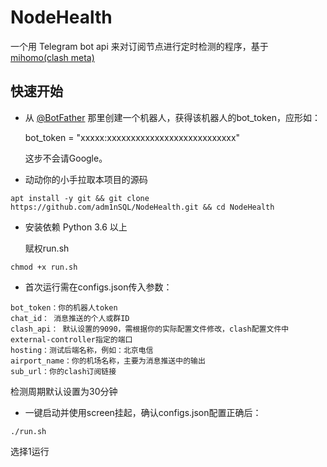 # NodeHealth

一个用 Telegram bot api 来对订阅节点进行定时检测的程序，基于[mihomo(clash meta)]([https://t.me/BotFather](https://github.com/MetaCubeX/mihomo/releases))

## 快速开始

* 从 [@BotFather](https://t.me/BotFather) 那里创建一个机器人，获得该机器人的bot_token，应形如：

    bot_token = "xxxxx:xxxxxxxxxxxxxxxxxxxxxxxxxxx"

    这步不会请Google。
* 动动你的小手拉取本项目的源码
```shell
apt install -y git && git clone https://github.com/adm1nSQL/NodeHealth.git && cd NodeHealth
```

* 安装依赖 Python 3.6 以上


    赋权run.sh

```
chmod +x run.sh
```

* 首次运行需在configs.json传入参数：

```shell
bot_token：你的机器人token
chat_id： 消息推送的个人或群ID
clash_api： 默认设置的9090，需根据你的实际配置文件修改，clash配置文件中external-controller指定的端口
hosting：测试后端名称，例如：北京电信
airport_name：你的机场名称，主要为消息推送中的输出
sub_url：你的clash订阅链接
```

检测周期默认设置为30分钟
* 一键启动并使用screen挂起，确认configs.json配置正确后：
```shell
./run.sh
```
选择1运行


